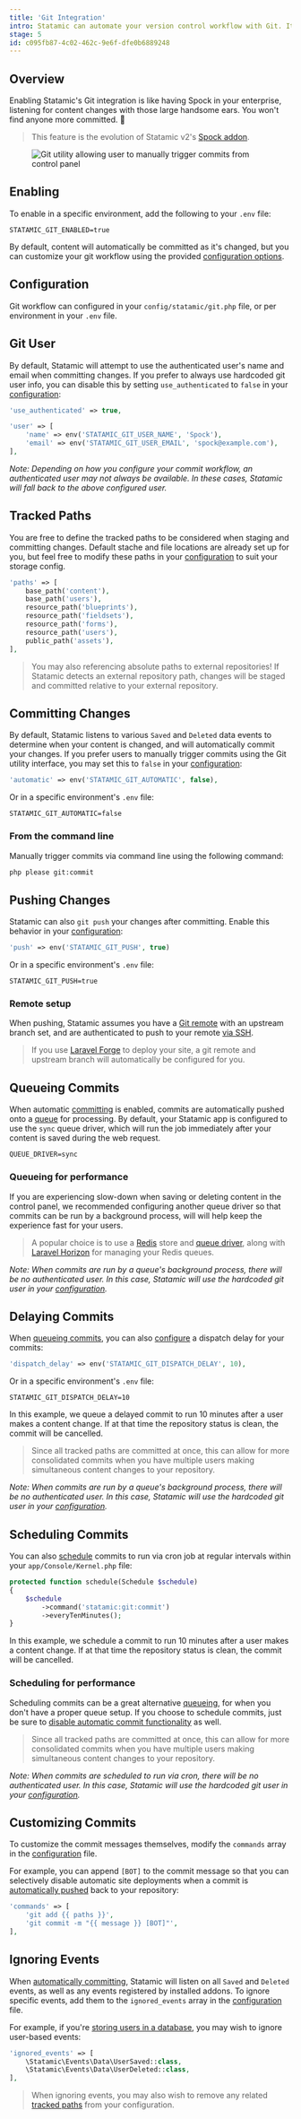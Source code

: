 ```yaml
---
title: 'Git Integration'
intro: Statamic can automate your version control workflow with Git. It can automatically commit and push content as it's changed, schedule commits, or allow users to commit and push changes from the control panel without having to understand how git works.
stage: 5
id: c095fb87-4c02-462c-9e6f-dfe0b6889248
---
```

## Overview

Enabling Statamic's Git integration is like having Spock in your enterprise, listening for content changes with those large handsome ears. You won't find anyone more committed. 🖖

> This feature is the evolution of Statamic v2's [Spock addon](https://github.com/statamic/spock).

<figure>
    <img src="/img/git-utility.png" alt="Git utility allowing user to manually trigger commits from control panel">
</figure>

## Enabling

To enable in a specific environment, add the following to your `.env` file:

```env
STATAMIC_GIT_ENABLED=true
```

By default, content will automatically be committed as it's changed, but you can customize your git workflow using the provided [configuration options](#configuration).

## Configuration

Git workflow can configured in your `config/statamic/git.php` file, or per environment in your `.env` file.

## Git User

By default, Statamic will attempt to use the authenticated user's name and email when committing changes. If you prefer to always use hardcoded git user info, you can disable this by setting `use_authenticated` to `false` in your [configuration](#configuration):

```php
'use_authenticated' => true,

'user' => [
    'name' => env('STATAMIC_GIT_USER_NAME', 'Spock'),
    'email' => env('STATAMIC_GIT_USER_EMAIL', 'spock@example.com'),
],
```

_Note: Depending on how you configure your commit workflow, an authenticated user may not always be available. In these cases, Statamic will fall back to the above configured user._

## Tracked Paths

You are free to define the tracked paths to be considered when staging and committing changes. Default stache and file locations are already set up for you, but feel free to modify these paths in your [configuration](#configuration) to suit your storage config.

```php
'paths' => [
    base_path('content'),
    base_path('users'),
    resource_path('blueprints'),
    resource_path('fieldsets'),
    resource_path('forms'),
    resource_path('users'),
    public_path('assets'),
],
```

> You may also referencing absolute paths to external repositories!  If Statamic detects an external repository path, changes will be staged and committed relative to your external repository.

## Committing Changes

By default, Statamic listens to various `Saved` and `Deleted` data events to determine when your content is changed, and will automatically commit your changes. If you prefer users to manually trigger commits using the Git utility interface, you may set this to `false` in your [configuration](#configuration):

```php
'automatic' => env('STATAMIC_GIT_AUTOMATIC', false),
```

Or in a specific environment's `.env` file:

```env
STATAMIC_GIT_AUTOMATIC=false
```

### From the command line

Manually trigger commits via command line using the following command:

```bash
php please git:commit
```

## Pushing Changes

Statamic can also `git push` your changes after committing. Enable this behavior in your [configuration](#configuration):

```php
'push' => env('STATAMIC_GIT_PUSH', true)
```

Or in a specific environment's `.env` file:

```env
STATAMIC_GIT_PUSH=true
```

### Remote setup

When pushing, Statamic assumes you have a [Git remote](https://git-scm.com/book/en/v2/Git-Basics-Working-with-Remotes) with an upstream branch set, and are authenticated to push to your remote [via SSH](https://docs.github.com/en/github/using-git/which-remote-url-should-i-use).

> If you use [Laravel Forge](https://forge.laravel.com/) to deploy your site, a git remote and upstream branch will automatically be configured for you.

## Queueing Commits

When automatic [committing](#committing-changes) is enabled, commits are automatically pushed onto a [queue](https://laravel.com/docs/queues) for processing. By default, your Statamic app is configured to use the `sync` queue driver, which will run the job immediately after your content is saved during the web request.

```env
QUEUE_DRIVER=sync
```

### Queueing for performance

If you are experiencing slow-down when saving or deleting content in the control panel, we recommended configuring another queue driver so that commits can be run by a background process, will will help keep the experience fast for your users.

> A popular choice is to use a [Redis](https://laravel.com/docs/redis) store and [queue driver](https://laravel.com/docs/queues#driver-prerequisites), along with [Laravel Horizon](https://laravel.com/docs/horizon) for managing your Redis queues.

_Note: When commits are run by a queue's background process, there will be no authenticated user. In this case, Statamic will use the hardcoded git user in your [configuration](#configuration)._

## Delaying Commits

When [queueing commits](#queueing-commits), you can also [configure](#configuration) a dispatch delay for your commits:

```php
'dispatch_delay' => env('STATAMIC_GIT_DISPATCH_DELAY', 10),
```

Or in a specific environment's `.env` file:

```env
STATAMIC_GIT_DISPATCH_DELAY=10
```

In this example, we queue a delayed commit to run 10 minutes after a user makes a content change. If at that time the repository status is clean, the commit will be cancelled.

> Since all tracked paths are committed at once, this can allow for more consolidated commits when you have multiple users making simultaneous content changes to your repository.

_Note: When commits are run by a queue's background process, there will be no authenticated user. In this case, Statamic will use the hardcoded git user in your [configuration](#configuration)._

## Scheduling Commits

You can also [schedule](https://laravel.com/docs/scheduling) commits to run via cron job at regular intervals within your `app/Console/Kernel.php` file:

```php
protected function schedule(Schedule $schedule)
{
    $schedule
        ->command('statamic:git:commit')
        ->everyTenMinutes();
}
```

In this example, we schedule a commit to run 10 minutes after a user makes a content change. If at that time the repository status is clean, the commit will be cancelled.

### Scheduling for performance

Scheduling commits can be a great alternative [queueing](#queueing-commits), for when you don't have a proper queue setup. If you choose to schedule commits, just be sure to [disable automatic commit functionality](#committing-changes) as well.

> Since all tracked paths are committed at once, this can allow for more consolidated commits when you have multiple users making simultaneous content changes to your repository.

_Note: When commits are scheduled to run via cron, there will be no authenticated user. In this case, Statamic will use the hardcoded git user in your [configuration](#configuration)._

## Customizing Commits

To customize the commit messages themselves, modify the `commands` array in the [configuration](#configuration) file.

For example, you can append `[BOT]` to the commit message so that you can selectively disable automatic site deployments when a commit is [automatically pushed](#pushing-changes) back to your repository:

```php
'commands' => [
    'git add {{ paths }}',
    'git commit -m "{{ message }} [BOT]"',
],
```

## Ignoring Events

When [automatically committing](#committing-changes), Statamic will listen on all `Saved` and `Deleted` events, as well as any events registered by installed addons. To ignore specific events, add them to the `ignored_events` array in the [configuration](#configuration) file.

For example, if you're [storing users in a database](/knowledge-base/storing-users-in-a-database), you may wish to ignore user-based events:

```php
'ignored_events' => [
    \Statamic\Events\Data\UserSaved::class,
    \Statamic\Events\Data\UserDeleted::class,
],
```

> When ignoring events, you may also wish to remove any related [tracked paths](#tracked-paths) from your configuration.


